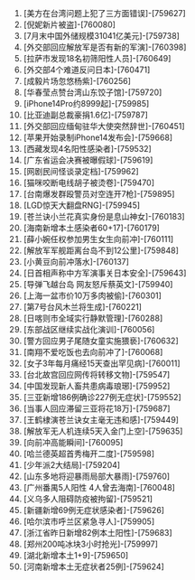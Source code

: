
1. [美方在台湾问题上犯了三方面错误]-[759627]
1. [倪妮新片被盗]-[760080]
1. [7月末中国外储规模31041亿美元]-[759738]
1. [外交部回应解放军是否有新的军演]-[760398]
1. [拉萨市发现18名初筛阳性人员]-[760649]
1. [外交部4个难道反问日本]-[760471]
1. [成毅片场忽悠杨紫]-[760256]
1. [华春莹点赞台湾山东饺子馆]-[759720]
1. [iPhone14Pro约8999起]-[759985]
1. [比亚迪副总裁豪捐1.6亿]-[759787]
1. [外交部回应缅甸驻华大使突然辞世]-[760451]
1. [苹果开始录制iPhone14发布会]-[759668]
1. [西藏发现4名阳性感染者]-[759532]
1. [广东省运会决赛被曝假球]-[759619]
1. [网剧民间怪谈录定档]-[759962]
1. [猫咪咬断电线胡子被烫卷]-[759470]
1. [台南爆发群殴警员对空连开7枪]-[759895]
1. [LGD惊天大翻盘RNG]-[759945]
1. [苍兰诀小兰花真实身份是息山神女]-[760183]
1. [海南新增本土感染者60+17]-[760179]
1. [薛小婉任权参加男生女生向前冲]-[760111]
1. [解放军军舰距离台岛不到12公里]-[759848]
1. [小黄豆向前冲落水]-[760137]
1. [日首相声称中方军演事关日本安全]-[759643]
1. [导弹飞越台岛 网友怒斥蔡英文]-[759940]
1. [上海一盆市价10万多肉被偷]-[760301]
1. [第7号台风木兰将生成]-[760221]
1. [日喀则市全域实行静默管理]-[760288]
1. [东部战区继续实战化演训]-[760056]
1. [警方回应男子尾随女童实施猥亵]-[760632]
1. [南翔不爱吃饭也去向前冲了]-[760068]
1. [女子3年每月痛经15天查出罕见病]-[760011]
1. [台北故宫回应网传将转移文物]-[759547]
1. [中国发现新人畜共患病毒琅琊]-[759952]
1. [三亚新增186例确诊227例无症状]-[759552]
1. [当事人回应滞留三亚将花18万]-[759687]
1. [王鹤棣演苍兰诀女主毫无违和感]-[759449]
1. [解放军无人机连续5天入金门上空]-[759635]
1. [向前冲高能瞬间]-[760095]
1. [哈兰德英超首秀梅开二度]-[759598]
1. [少年派2大结局]-[759204]
1. [山东多地将迎暴雨局部大暴雨]-[759760]
1. [广州番禺5人阳性 4人曾去海南]-[760048]
1. [义乌多人阻碍防疫被拘留]-[759521]
1. [新疆新增69例无症状感染者]-[759626]
1. [哈尔滨市呼兰区紧急寻人]-[759905]
1. [浙江省昨日新增82例本土阳性]-[759683]
1. [郑州200吨冰块3小时抢光]-[759997]
1. [湖北新增本土1+9]-[759650]
1. [河南新增本土无症状者25例]-[759624]